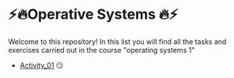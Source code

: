 # ⚡🔥Operative Systems 🔥⚡

Welcome to this repository!
In this list you will find all the tasks and exercises carried out in the course "operating systems 1"
- [Activity_01](./Actividad_01/Actividad_01) 😏

